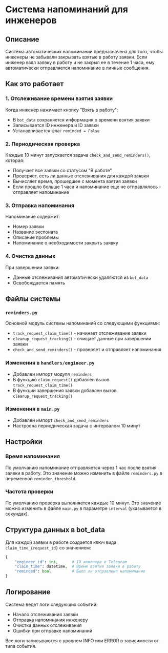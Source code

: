 # Система напоминаний для инженеров

## Описание

Система автоматических напоминаний предназначена для того, чтобы инженеры не забывали закрывать взятые в работу заявки. Если инженер взял заявку в работу и не закрыл ее в течение 1 часа, ему автоматически отправляется напоминание в личные сообщения.

## Как это работает

### 1. Отслеживание времени взятия заявки

Когда инженер нажимает кнопку "Взять в работу":
- В `bot_data` сохраняется информация о времени взятия заявки
- Записывается ID инженера и ID заявки
- Устанавливается флаг `reminded = False`

### 2. Периодическая проверка

Каждые 10 минут запускается задача `check_and_send_reminders()`, которая:
- Получает все заявки со статусом "В работе"
- Проверяет, есть ли данные отслеживания для каждой заявки
- Вычисляет время, прошедшее с момента взятия заявки
- Если прошло больше 1 часа и напоминание еще не отправлялось - отправляет напоминание

### 3. Отправка напоминания

Напоминание содержит:
- Номер заявки
- Название экспоната
- Описание проблемы
- Напоминание о необходимости закрыть заявку

### 4. Очистка данных

При завершении заявки:
- Данные отслеживания автоматически удаляются из `bot_data`
- Освобождается память

## Файлы системы

### `reminders.py`
Основной модуль системы напоминаний со следующими функциями:

- `track_request_claim_time()` - начинает отслеживание заявки
- `cleanup_request_tracking()` - очищает данные при завершении заявки
- `check_and_send_reminders()` - проверяет и отправляет напоминания

### Изменения в `handlers/engineer.py`
- Добавлен импорт модуля `reminders`
- В функцию `claim_request()` добавлен вызов `track_request_claim_time()`
- В функции завершения заявки добавлен вызов `cleanup_request_tracking()`

### Изменения в `main.py`
- Добавлен импорт `check_and_send_reminders`
- Настроена периодическая задача с интервалом 10 минут

## Настройки

### Время напоминания
По умолчанию напоминание отправляется через 1 час после взятия заявки в работу.
Это значение можно изменить в файле `reminders.py` в переменной `reminder_threshold`.

### Частота проверки
По умолчанию проверка выполняется каждые 10 минут.
Это значение можно изменить в файле `main.py` в параметре `interval` (указывается в секундах).

## Структура данных в bot_data

Для каждой заявки в работе создается ключ вида `claim_time_{request_id}` со значением:

```python
{
    "engineer_id": int,      # ID инженера в Telegram
    "claim_time": datetime,  # Время взятия заявки в работу
    "reminded": bool         # Было ли отправлено напоминание
}
```

## Логирование

Система ведет логи следующих событий:
- Начало отслеживания заявки
- Отправка напоминания инженеру
- Очистка данных отслеживания
- Ошибки при отправке напоминаний

Все логи записываются с уровнем INFO или ERROR в зависимости от типа события.